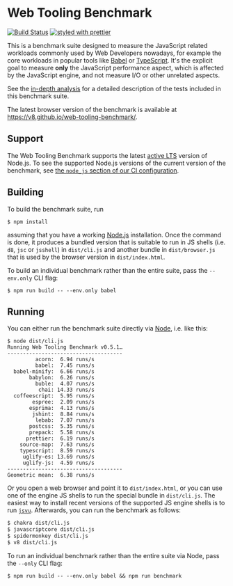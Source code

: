 # Web Tooling Benchmark

[![Build Status](https://travis-ci.org/v8/web-tooling-benchmark.svg?branch=master)](https://travis-ci.org/v8/web-tooling-benchmark) [![styled with prettier](https://img.shields.io/badge/styled_with-prettier-ff69b4.svg)](https://github.com/prettier/prettier)

This is a benchmark suite designed to measure the JavaScript related
workloads commonly used by Web Developers nowadays, for example the
core workloads in popular tools like [Babel](https://github.com/babel/babel)
or [TypeScript](https://github.com/Microsoft/TypeScript). It's the
explicit goal to measure **only** the JavaScript performance aspect,
which is affected by the JavaScript engine, and not measure I/O or
other unrelated aspects.

See the [in-depth
analysis](https://github.com/v8/web-tooling-benchmark/blob/master/docs/in-depth.md)
for a detailed description of the tests included in this benchmark suite.

The latest browser version of the benchmark is available at <https://v8.github.io/web-tooling-benchmark/>.

## Support

The Web Tooling Benchmark supports the latest [active LTS](https://github.com/nodejs/Release#release-schedule) version of Node.js. To see the supported Node.js versions of the current version of the benchmark, see [the `node_js` section of our CI configuration](https://github.com/v8/web-tooling-benchmark/blob/master/.travis.yml).

## Building

To build the benchmark suite, run

```
$ npm install
```

assuming that you have a working [Node.js](https://nodejs.org) installation. Once
the command is done, it produces a bundled version that is suitable to run in
JS shells (i.e. `d8`, `jsc` or `jsshell`) in `dist/cli.js` and another bundle
in `dist/browser.js` that is used by the browser version in `dist/index.html`.

To build an individual benchmark rather than the entire suite, pass the `--env.only`
CLI flag:

```
$ npm run build -- --env.only babel
```

## Running

You can either run the benchmark suite directly via [Node](https://nodejs.org/),
i.e. like this:

```
$ node dist/cli.js
Running Web Tooling Benchmark v0.5.1…
-------------------------------------
         acorn:  6.94 runs/s
         babel:  7.45 runs/s
  babel-minify:  6.66 runs/s
       babylon:  6.26 runs/s
         buble:  4.07 runs/s
          chai: 14.33 runs/s
  coffeescript:  5.95 runs/s
        espree:  2.09 runs/s
       esprima:  4.13 runs/s
        jshint:  8.84 runs/s
         lebab:  7.07 runs/s
       postcss:  5.35 runs/s
       prepack:  5.58 runs/s
      prettier:  6.19 runs/s
    source-map:  7.63 runs/s
    typescript:  8.59 runs/s
     uglify-es: 13.69 runs/s
     uglify-js:  4.59 runs/s
-------------------------------------
Geometric mean:  6.38 runs/s
```

Or you open a web browser and point it to `dist/index.html`, or you can use one
of the engine JS shells to run the special bundle in `dist/cli.js`. The easiest
way to install recent versions of the supported JS engine shells is to run
[`jsvu`](https://github.com/GoogleChromeLabs/jsvu). Afterwards, you can run the
benchmark as follows:

```sh
$ chakra dist/cli.js
$ javascriptcore dist/cli.js
$ spidermonkey dist/cli.js
$ v8 dist/cli.js
```

To run an individual benchmark rather than the entire suite via Node, pass the
`--only` CLI flag:

```
$ npm run build -- --env.only babel && npm run benchmark
```
